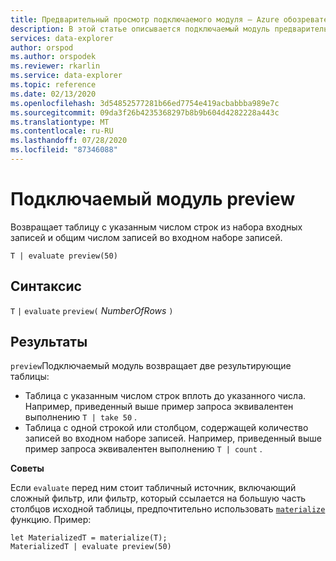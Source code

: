 ```yaml
---
title: Предварительный просмотр подключаемого модуля — Azure обозреватель данных | Документация Майкрософт
description: В этой статье описывается подключаемый модуль предварительной версии в Azure обозреватель данных.
services: data-explorer
author: orspod
ms.author: orspodek
ms.reviewer: rkarlin
ms.service: data-explorer
ms.topic: reference
ms.date: 02/13/2020
ms.openlocfilehash: 3d54852577281b66ed7754e419acbabbba989e7c
ms.sourcegitcommit: 09da3f26b4235368297b8b9b604d4282228a443c
ms.translationtype: MT
ms.contentlocale: ru-RU
ms.lasthandoff: 07/28/2020
ms.locfileid: "87346088"
---
```

# <a name="preview-plugin"></a>Подключаемый модуль preview

Возвращает таблицу с указанным числом строк из набора входных записей и общим числом записей во входном наборе записей.

```kusto
T | evaluate preview(50)
```

## <a name="syntax"></a>Синтаксис

`T` `|` `evaluate` `preview(` *NumberOfRows* `)`

## <a name="returns"></a>Результаты

`preview`Подключаемый модуль возвращает две результирующие таблицы:
* Таблица с указанным числом строк вплоть до указанного числа.
  Например, приведенный выше пример запроса эквивалентен выполнению `T | take 50` .
* Таблица с одной строкой или столбцом, содержащей количество записей во входном наборе записей.
  Например, приведенный выше пример запроса эквивалентен выполнению `T | count` .

**Советы**

Если `evaluate` перед ним стоит табличный источник, включающий сложный фильтр, или фильтр, который ссылается на большую часть столбцов исходной таблицы, предпочтительно использовать [`materialize`](materializefunction.md) функцию. Пример:

```kusto
let MaterializedT = materialize(T);
MaterializedT | evaluate preview(50)
```